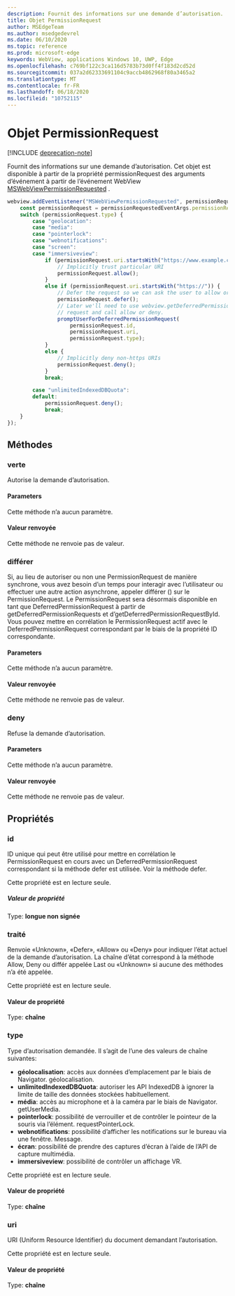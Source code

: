 ```yaml
---
description: Fournit des informations sur une demande d’autorisation.
title: Objet PermissionRequest
author: MSEdgeTeam
ms.author: msedgedevrel
ms.date: 06/10/2020
ms.topic: reference
ms.prod: microsoft-edge
keywords: WebView, applications Windows 10, UWP, Edge
ms.openlocfilehash: c769bf122c3ca116d5783b73d0ff4f183d2cd52d
ms.sourcegitcommit: 037a2d62333691104c9accb4862968f80a3465a2
ms.translationtype: MT
ms.contentlocale: fr-FR
ms.lasthandoff: 06/18/2020
ms.locfileid: "10752115"
---
```

# Objet PermissionRequest  

[!INCLUDE [deprecation-note](../includes/deprecation-note.md)]  

Fournit des informations sur une demande d’autorisation. Cet objet est disponible à partir de la propriété permissionRequest des arguments d’événement à partir de l’événement WebView [MSWebViewPermissionRequested](../webview.md#mswebviewpermissionrequested) .  

```javascript
webview.addEventListener("MSWebViewPermissionRequested", permissionRequestedEventArgs => {
    const permissionRequest = permissionRequestedEventArgs.permissionRequest;
    switch (permissionRequest.type) {
        case "geolocation":
        case "media":
        case "pointerlock":
        case "webnotifications":
        case "screen":
        case "immersiveview":
            if (permissionRequest.uri.startsWith("https://www.example.com/")) {
                // Implicitly trust particular URI
                permissionRequest.allow();
            }
            else if (permissionRequest.uri.startsWith("https://")) {
                // Defer the request so we can ask the user to allow or deny the request
                permissionRequest.defer();
                // Later we'll need to use webview.getDeferredPermissionRequestById for this
                // request and call allow or deny.
                promptUserForDeferredPermissionRequest(
                    permissionRequest.id,
                    permissionRequest.uri,
                    permissionRequest.type);
            }
            else {
                // Implicitly deny non-https URIs
                permissionRequest.deny();
            }
            break;

        case "unlimitedIndexedDBQuota":
        default:
            permissionRequest.deny();
            break;
    }
});
```  

## Méthodes  

### verte  

Autorise la demande d’autorisation.  

#### Parameters  

Cette méthode n’a aucun paramètre.  

#### Valeur renvoyée  

Cette méthode ne renvoie pas de valeur.  

### différer  

Si, au lieu de autoriser ou non une PermissionRequest de manière synchrone, vous avez besoin d’un temps pour interagir avec l’utilisateur ou effectuer une autre action asynchrone, appeler différer () sur le PermissionRequest.  Le PermissionRequest sera désormais disponible en tant que DeferredPermissionRequest à partir de getDeferredPermissionRequests et d’getDeferredPermissionRequestById.  Vous pouvez mettre en corrélation le PermissionRequest actif avec le DeferredPermissionRequest correspondant par le biais de la propriété ID correspondante.  

#### Parameters  

Cette méthode n’a aucun paramètre.  

#### Valeur renvoyée  

Cette méthode ne renvoie pas de valeur.  

### deny  

Refuse la demande d’autorisation.  

#### Parameters  

Cette méthode n’a aucun paramètre.  

#### Valeur renvoyée  

Cette méthode ne renvoie pas de valeur.  

## Propriétés  

### id  

ID unique qui peut être utilisé pour mettre en corrélation le PermissionRequest en cours avec un DeferredPermissionRequest correspondant si la méthode defer est utilisée.  Voir la méthode defer.  

Cette propriété est en lecture seule.  

##### Valeur de propriété  

Type: **longue non signée**  

### traité  

Renvoie «Unknown», «Defer», «Allow» ou «Deny» pour indiquer l’état actuel de la demande d’autorisation.  La chaîne d’état correspond à la méthode Allow, Deny ou différ appelée Last ou «Unknown» si aucune des méthodes n’a été appelée.  

Cette propriété est en lecture seule.  

#### Valeur de propriété  

Type: **chaîne**  

### type  

Type d’autorisation demandée. Il s’agit de l’une des valeurs de chaîne suivantes:  

*   **géolocalisation**: accès aux données d’emplacement par le biais de Navigator. géolocalisation.  
*   **unlimitedIndexedDBQuota**: autoriser les API IndexedDB à ignorer la limite de taille des données stockées habituellement.  
*   **média**: accès au microphone et à la caméra par le biais de Navigator. getUserMedia.  
*   **pointerlock**: possibilité de verrouiller et de contrôler le pointeur de la souris via l’élément. requestPointerLock.  
*   **webnotifications**: possibilité d’afficher les notifications sur le bureau via une fenêtre. Message.  
*   **écran**: possibilité de prendre des captures d’écran à l’aide de l’API de capture multimédia.  
*   **immersiveview**: possibilité de contrôler un affichage VR.  

Cette propriété est en lecture seule.  

#### Valeur de propriété  

Type: **chaîne**  

### uri  

URI (Uniform Resource Identifier) du document demandant l’autorisation.  

Cette propriété est en lecture seule.  

#### Valeur de propriété  

Type: **chaîne**  

